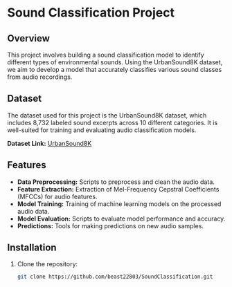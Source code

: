 # Sound Classification Project

## Overview

This project involves building a sound classification model to identify different types of environmental sounds. Using the UrbanSound8K dataset, we aim to develop a model that accurately classifies various sound classes from audio recordings.

## Dataset

The dataset used for this project is the UrbanSound8K dataset, which includes 8,732 labeled sound excerpts across 10 different categories. It is well-suited for training and evaluating audio classification models.

**Dataset Link:** [UrbanSound8K](https://urbansounddataset.weebly.com/download-urbansound8k.html)

## Features

- **Data Preprocessing:** Scripts to preprocess and clean the audio data.
- **Feature Extraction:** Extraction of Mel-Frequency Cepstral Coefficients (MFCCs) for audio features.
- **Model Training:** Training of machine learning models on the processed audio data.
- **Model Evaluation:** Scripts to evaluate model performance and accuracy.
- **Predictions:** Tools for making predictions on new audio samples.

## Installation

1. Clone the repository:
   ```bash
   git clone https://github.com/beast22803/SoundClassification.git

